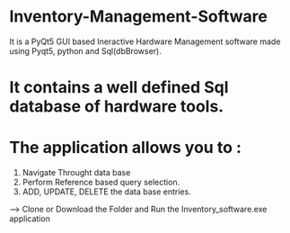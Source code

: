 # Inventory-Management-Software

It is a PyQt5 GUI based Ineractive Hardware Management software made using Pyqt5, python and Sql(dbBrowser).

# It contains a well defined Sql database of hardware tools.
# The application allows you to :
  1. Navigate Throught data base
  2. Perform Reference based query selection.
  3. ADD, UPDATE, DELETE the data base entries.


--> Clone or Download the Folder and Run the Inventory_software.exe application 
